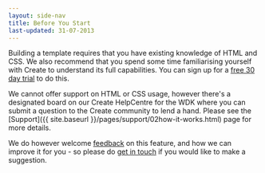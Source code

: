 ```yaml
---
layout: side-nav
title: Before You Start
last-updated: 31-07-2013
---
```


Building a template requires that you have existing knowledge of HTML and CSS. We also recommend that you spend some time familiarising yourself with Create to understand its full capabilities. You can sign up for a [free 30 day trial](http://www.create.net/signup.phtml) to do this.

We cannot offer support on HTML or CSS usage, however there's a designated board on our Create HelpCentre for the WDK where you can submit a question to the Create community to lend a hand. Please see the [Support]({{ site.baseurl }}/pages/support/02how-it-works.html) page for more details.

We do however welcome [feedback](http://www.create.net/contact.phtml?showpage=contactform) on this feature, and how we can improve it for you - so please do [get in touch](http://www.create.net/contact.phtml?showpage=contactform) if you would like to make a suggestion.